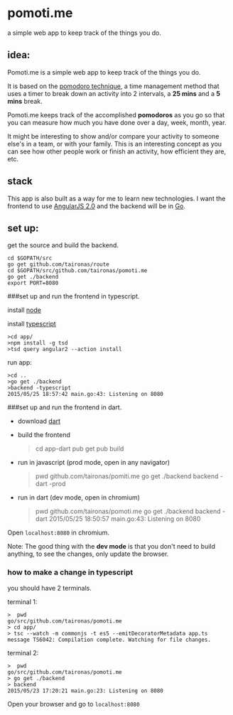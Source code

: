 # pomoti.me
a simple web app to keep track of the things you do.

## idea:

Pomoti.me is a simple web app to keep track of the things you do.

It is based on the [pomodoro technique](), a time management method that uses a timer to break down an activity into 2 intervals, a **25 mins** and a **5 mins** break.

Pomoti.me keeps track of the accomplished **pomodoros** as you go so that you can measure how much you have done over a day, week, month, year.

It might be interesting to show and/or compare your activity to someone else's in a team, or with your family. This is an interesting concept as you can see how other people work or finish an activity, how efficient they are, etc.

## stack

This app is also built as a way for me to learn new technologies. I want the frontend to use [AngularJS 2.0](https://angular.io/) and the backend will be in [Go](http://golang.org).

## set up:

get the source and build the backend.

    cd $GOPATH/src
    go get github.com/taironas/route
    cd $GOPATH/src/github.com/taironas/pomoti.me
    go get ./backend
    export PORT=8080


###set up and run the frontend in typescript.

install [node](https://nodejs.org/download/)

install [typescript](http://www.typescriptlang.org/)


    >cd app/
    >npm install -g tsd
    >tsd query angular2 --action install

run app:


    >cd ..
    >go get ./backend
    >backend -typescript
    2015/05/25 18:57:42 main.go:43: Listening on 8080

###set up and run the frontend in dart.

* download [dart](https://www.dartlang.org/downloads/)

* build the frontend


    >cd app-dart
    >pub get
    >pub build

* run in javascript (prod mode, open in any navigator)


    >pwd
    github.com/taironas/pomiti.me
    >go get ./backend
    >backend -dart -prod

* run in dart (dev mode, open in chromium)


    >pwd
    github.com/taironas/pomoti.me
    >go get ./backend
    >backend -dart
    2015/05/25 18:50:57 main.go:43: Listening on 8080

Open `localhost:8080` in chromium.

Note: The good thing with the **dev mode** is that you don't need to build anything, to see the changes, only update the browser.


### how to make a change in typescript

you should have 2 terminals.

terminal 1:

    >  pwd
    go/src/github.com/taironas/pomoti.me
    > cd app/
    > tsc --watch -m commonjs -t es5 --emitDecoratorMetadata app.ts
    message TS6042: Compilation complete. Watching for file changes.

terminal 2:

    >  pwd
    go/src/github.com/taironas/pomoti.me
    > go get ./backend
    > backend
    2015/05/23 17:20:21 main.go:23: Listening on 8080

Open your browser and go to `localhost:8080`
